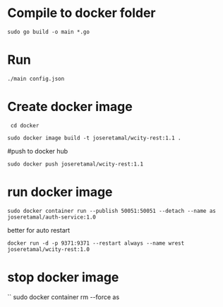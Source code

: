 # Compile to docker folder

``
 sudo go build -o main *.go
``

# Run 

``
./main config.json
``

# Create docker image

`` 
cd docker
``

``
sudo docker image build -t joseretamal/wcity-rest:1.1 .
``

#push to docker hub

```
sudo docker push joseretamal/wcity-rest:1.1
```

# run docker image
``
 sudo docker container run --publish 50051:50051 --detach --name as joseretamal/auth-service:1.0
``


better for auto restart

`
docker run -d -p 9371:9371 --restart always --name wrest joseretamal/wcity-rest:1.0
`



# stop docker image
``
sudo docker container rm --force as
